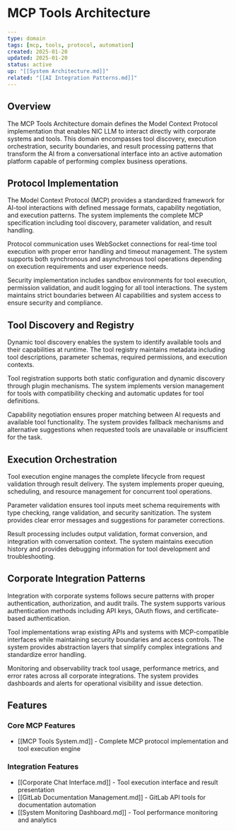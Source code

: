 # MCP Tools Architecture

```yaml
---
type: domain
tags: [mcp, tools, protocol, automation]
created: 2025-01-20
updated: 2025-01-20
status: active
up: "[[System Architecture.md]]"
related: "[[AI Integration Patterns.md]]"
---
```

## Overview

The MCP Tools Architecture domain defines the Model Context Protocol implementation that enables NIC LLM to interact directly with corporate systems and tools. This domain encompasses tool discovery, execution orchestration, security boundaries, and result processing patterns that transform the AI from a conversational interface into an active automation platform capable of performing complex business operations.

## Protocol Implementation

The Model Context Protocol (MCP) provides a standardized framework for AI-tool interactions with defined message formats, capability negotiation, and execution patterns. The system implements the complete MCP specification including tool discovery, parameter validation, and result handling.

Protocol communication uses WebSocket connections for real-time tool execution with proper error handling and timeout management. The system supports both synchronous and asynchronous tool operations depending on execution requirements and user experience needs.

Security implementation includes sandbox environments for tool execution, permission validation, and audit logging for all tool interactions. The system maintains strict boundaries between AI capabilities and system access to ensure security and compliance.

## Tool Discovery and Registry

Dynamic tool discovery enables the system to identify available tools and their capabilities at runtime. The tool registry maintains metadata including tool descriptions, parameter schemas, required permissions, and execution contexts.

Tool registration supports both static configuration and dynamic discovery through plugin mechanisms. The system implements version management for tools with compatibility checking and automatic updates for tool definitions.

Capability negotiation ensures proper matching between AI requests and available tool functionality. The system provides fallback mechanisms and alternative suggestions when requested tools are unavailable or insufficient for the task.

## Execution Orchestration

Tool execution engine manages the complete lifecycle from request validation through result delivery. The system implements proper queuing, scheduling, and resource management for concurrent tool operations.

Parameter validation ensures tool inputs meet schema requirements with type checking, range validation, and security sanitization. The system provides clear error messages and suggestions for parameter corrections.

Result processing includes output validation, format conversion, and integration with conversation context. The system maintains execution history and provides debugging information for tool development and troubleshooting.

## Corporate Integration Patterns

Integration with corporate systems follows secure patterns with proper authentication, authorization, and audit trails. The system supports various authentication methods including API keys, OAuth flows, and certificate-based authentication.

Tool implementations wrap existing APIs and systems with MCP-compatible interfaces while maintaining security boundaries and access controls. The system provides abstraction layers that simplify complex integrations and standardize error handling.

Monitoring and observability track tool usage, performance metrics, and error rates across all corporate integrations. The system provides dashboards and alerts for operational visibility and issue detection.

## Features

### Core MCP Features

- [[MCP Tools System.md]] - Complete MCP protocol implementation and tool execution engine

### Integration Features

- [[Corporate Chat Interface.md]] - Tool execution interface and result presentation
- [[GitLab Documentation Management.md]] - GitLab API tools for documentation automation
- [[System Monitoring Dashboard.md]] - Tool performance monitoring and analytics